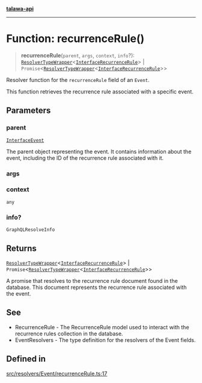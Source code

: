 [**talawa-api**](../../../../README.md)

***

# Function: recurrenceRule()

> **recurrenceRule**(`parent`, `args`, `context`, `info`?): [`ResolverTypeWrapper`](../../../../types/generatedGraphQLTypes/type-aliases/ResolverTypeWrapper.md)\<[`InterfaceRecurrenceRule`](../../../../models/RecurrenceRule/interfaces/InterfaceRecurrenceRule.md)\> \| `Promise`\<[`ResolverTypeWrapper`](../../../../types/generatedGraphQLTypes/type-aliases/ResolverTypeWrapper.md)\<[`InterfaceRecurrenceRule`](../../../../models/RecurrenceRule/interfaces/InterfaceRecurrenceRule.md)\>\>

Resolver function for the `recurrenceRule` field of an `Event`.

This function retrieves the recurrence rule associated with a specific event.

## Parameters

### parent

[`InterfaceEvent`](../../../../models/Event/interfaces/InterfaceEvent.md)

The parent object representing the event. It contains information about the event, including the ID of the recurrence rule associated with it.

### args

### context

`any`

### info?

`GraphQLResolveInfo`

## Returns

[`ResolverTypeWrapper`](../../../../types/generatedGraphQLTypes/type-aliases/ResolverTypeWrapper.md)\<[`InterfaceRecurrenceRule`](../../../../models/RecurrenceRule/interfaces/InterfaceRecurrenceRule.md)\> \| `Promise`\<[`ResolverTypeWrapper`](../../../../types/generatedGraphQLTypes/type-aliases/ResolverTypeWrapper.md)\<[`InterfaceRecurrenceRule`](../../../../models/RecurrenceRule/interfaces/InterfaceRecurrenceRule.md)\>\>

A promise that resolves to the recurrence rule document found in the database. This document represents the recurrence rule associated with the event.

## See

 - RecurrenceRule - The RecurrenceRule model used to interact with the recurrence rules collection in the database.
 - EventResolvers - The type definition for the resolvers of the Event fields.

## Defined in

[src/resolvers/Event/recurrenceRule.ts:17](https://github.com/Suyash878/talawa-api/blob/b5a9d8b4a1ea678a3d6f5b710b3721f91a3052fc/src/resolvers/Event/recurrenceRule.ts#L17)
